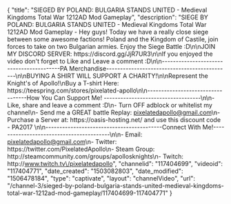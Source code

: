 {
    "title": "SIEGED BY POLAND: BULGARIA STANDS UNITED - Medieval Kingdoms Total War 1212AD Mod Gameplay",
    "description": "SIEGE BY POLAND: BULGARIA STANDS UNITED - Medieval Kingdoms Total War 1212AD Mod Gameplay - Hey guys! Today we have a really close siege between some awesome factions! Poland and the Kingdom of Castile, join forces to take on two Bulgarian armies. Enjoy the Siege Battle :D\n\nJOIN MY DISCORD SERVER: https:\/\/discord.gg\/JjR7UR3\n\nIf you enjoyed the video don't forget to Like and Leave a comment :D\n\n-----------------------------------------PA Merchandise---------------------------------------------\n\nBUYING A SHIRT WILL SUPPORT A CHARITY!\n\nRepresent the Knight's of Apollo!\nBuy a T-shirt Here: https:\/\/teespring.com\/stores\/pixelated-apollo\n\n----------------------------------How You Can Support Me! -----------------------------------\n\n- Like, share and leave a comment :D\n- Turn OFF adblock or whitelist my channel\n- Send me a GREAT battle Replay: pixelatedapollo@gmail.com\n- Purchase a Server at: https:\/\/oasis-hosting.net\/ and use this discount code - PA2017 \n\n------------------------------------------Connect With Me!-----------------------------------------\n\n- Email: pixelatedapollo@gmail.com\n- Twitter: https:\/\/twitter.com\/PixelatedApollo\n- Steam Group:  http:\/\/steamcommunity.com\/groups\/apollosknights\n- Twitch: http:\/\/www.twitch.tv\/pixelatedapollo",
    "channelid": "117404699",
    "videoid": "117404771",
    "date_created": "1503082803",
    "date_modified": "1506478184",
    "type": "captivate",
    "layout": "channelVideo",
    "url": "\/channel-3\/sieged-by-poland-bulgaria-stands-united-medieval-kingdoms-total-war-1212ad-mod-gameplay\/117404699-117404771"
}